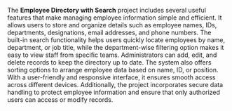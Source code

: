 The **Employee Directory with Search** project includes several useful features that make managing employee information simple and efficient. It allows users to store and organize details such as employee names, IDs, departments, designations, email addresses, and phone numbers. The built-in search functionality helps users quickly locate employees by name, department, or job title, while the department-wise filtering option makes it easy to view staff from specific teams. Administrators can add, edit, and delete records to keep the directory up to date. The system also offers sorting options to arrange employee data based on name, ID, or position. With a user-friendly and responsive interface, it ensures smooth access across different devices. Additionally, the project incorporates secure data handling to protect employee information and ensure that only authorized users can access or modify records.
